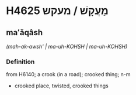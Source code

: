# H4625 מַעֲקָשׁ / מעקש

## maʻăqâsh

_(mah-ak-awsh' | ma-uh-KOHSH | ma-uh-KOHSH)_

### Definition

from H6140; a crook (in a road); crooked thing; n-m

- crooked place, twisted, crooked things
